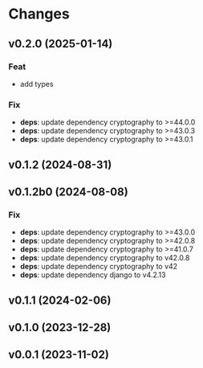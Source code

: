 # Changes

## v0.2.0 (2025-01-14)

### Feat

- add types

### Fix

- **deps**: update dependency cryptography to >=44.0.0
- **deps**: update dependency cryptography to >=43.0.3
- **deps**: update dependency cryptography to >=43.0.1

## v0.1.2 (2024-08-31)

## v0.1.2b0 (2024-08-08)

### Fix

- **deps**: update dependency cryptography to >=43.0.0
- **deps**: update dependency cryptography to >=42.0.8
- **deps**: update dependency cryptography to >=41.0.7
- **deps**: update dependency cryptography to v42.0.8
- **deps**: update dependency cryptography to v42
- **deps**: update dependency django to v4.2.13

## v0.1.1 (2024-02-06)

## v0.1.0 (2023-12-28)

## v0.0.1 (2023-11-02)
